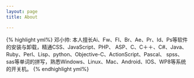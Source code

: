 ```yaml
---
layout: page 
title: About

---
```


{% highlight yml%}
邓小帅:
   本人擅长Ai、Fw、Fl、Br、Ae、Pr、Id、Ps等软件的安装与卸载，精通CSS、JavaScript、PHP、
   ASP、C、C＋＋、C#、Java、Ruby、Perl、Lisp、python、Objective-C、ActionScript、Pascal、
   spss、sas等单词的拼写，熟悉Windows、Linux、Mac、Android、IOS、WP8等系统的开关机。
{% endhighlight yml%}
